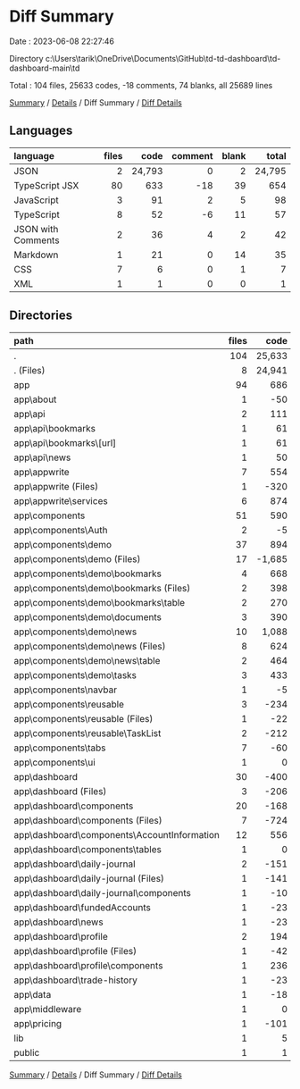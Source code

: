 # Diff Summary

Date : 2023-06-08 22:27:46

Directory c:\\Users\\tarik\\OneDrive\\Documents\\GitHub\\td-td-dashboard\\td-dashboard-main\\td

Total : 104 files,  25633 codes, -18 comments, 74 blanks, all 25689 lines

[Summary](results.md) / [Details](details.md) / Diff Summary / [Diff Details](diff-details.md)

## Languages
| language | files | code | comment | blank | total |
| :--- | ---: | ---: | ---: | ---: | ---: |
| JSON | 2 | 24,793 | 0 | 2 | 24,795 |
| TypeScript JSX | 80 | 633 | -18 | 39 | 654 |
| JavaScript | 3 | 91 | 2 | 5 | 98 |
| TypeScript | 8 | 52 | -6 | 11 | 57 |
| JSON with Comments | 2 | 36 | 4 | 2 | 42 |
| Markdown | 1 | 21 | 0 | 14 | 35 |
| CSS | 7 | 6 | 0 | 1 | 7 |
| XML | 1 | 1 | 0 | 0 | 1 |

## Directories
| path | files | code | comment | blank | total |
| :--- | ---: | ---: | ---: | ---: | ---: |
| . | 104 | 25,633 | -18 | 74 | 25,689 |
| . (Files) | 8 | 24,941 | 6 | 23 | 24,970 |
| app | 94 | 686 | -24 | 49 | 711 |
| app\\about | 1 | -50 | 0 | 1 | -49 |
| app\\api | 2 | 111 | 0 | 16 | 127 |
| app\\api\\bookmarks | 1 | 61 | 0 | 10 | 71 |
| app\\api\\bookmarks\\[url] | 1 | 61 | 0 | 10 | 71 |
| app\\api\\news | 1 | 50 | 0 | 6 | 56 |
| app\\appwrite | 7 | 554 | -6 | 11 | 559 |
| app\\appwrite (Files) | 1 | -320 | -7 | -31 | -358 |
| app\\appwrite\\services | 6 | 874 | 1 | 42 | 917 |
| app\\components | 51 | 590 | 3 | 39 | 632 |
| app\\components\\Auth | 2 | -5 | 0 | -1 | -6 |
| app\\components\\demo | 37 | 894 | 9 | 60 | 963 |
| app\\components\\demo (Files) | 17 | -1,685 | -11 | -131 | -1,827 |
| app\\components\\demo\\bookmarks | 4 | 668 | 0 | 31 | 699 |
| app\\components\\demo\\bookmarks (Files) | 2 | 398 | 0 | 25 | 423 |
| app\\components\\demo\\bookmarks\\table | 2 | 270 | 0 | 6 | 276 |
| app\\components\\demo\\documents | 3 | 390 | 0 | 34 | 424 |
| app\\components\\demo\\news | 10 | 1,088 | 19 | 106 | 1,213 |
| app\\components\\demo\\news (Files) | 8 | 624 | 17 | 68 | 709 |
| app\\components\\demo\\news\\table | 2 | 464 | 2 | 38 | 504 |
| app\\components\\demo\\tasks | 3 | 433 | 1 | 20 | 454 |
| app\\components\\navbar | 1 | -5 | 0 | 1 | -4 |
| app\\components\\reusable | 3 | -234 | -2 | -15 | -251 |
| app\\components\\reusable (Files) | 1 | -22 | -1 | -4 | -27 |
| app\\components\\reusable\\TaskList | 2 | -212 | -1 | -11 | -224 |
| app\\components\\tabs | 7 | -60 | -1 | -8 | -69 |
| app\\components\\ui | 1 | 0 | -3 | 2 | -1 |
| app\\dashboard | 30 | -400 | -19 | -14 | -433 |
| app\\dashboard (Files) | 3 | -206 | -1 | -7 | -214 |
| app\\dashboard\\components | 20 | -168 | -14 | 8 | -174 |
| app\\dashboard\\components (Files) | 7 | -724 | -14 | -59 | -797 |
| app\\dashboard\\components\\AccountInformation | 12 | 556 | 2 | 67 | 625 |
| app\\dashboard\\components\\tables | 1 | 0 | -2 | 0 | -2 |
| app\\dashboard\\daily-journal | 2 | -151 | 0 | -8 | -159 |
| app\\dashboard\\daily-journal (Files) | 1 | -141 | 0 | -5 | -146 |
| app\\dashboard\\daily-journal\\components | 1 | -10 | 0 | -3 | -13 |
| app\\dashboard\\fundedAccounts | 1 | -23 | 0 | -4 | -27 |
| app\\dashboard\\news | 1 | -23 | 0 | -4 | -27 |
| app\\dashboard\\profile | 2 | 194 | -4 | 5 | 195 |
| app\\dashboard\\profile (Files) | 1 | -42 | 0 | 0 | -42 |
| app\\dashboard\\profile\\components | 1 | 236 | -4 | 5 | 237 |
| app\\dashboard\\trade-history | 1 | -23 | 0 | -4 | -27 |
| app\\data | 1 | -18 | 0 | 0 | -18 |
| app\\middleware | 1 | 0 | -2 | 0 | -2 |
| app\\pricing | 1 | -101 | 0 | -4 | -105 |
| lib | 1 | 5 | 0 | 2 | 7 |
| public | 1 | 1 | 0 | 0 | 1 |

[Summary](results.md) / [Details](details.md) / Diff Summary / [Diff Details](diff-details.md)